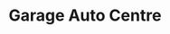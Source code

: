 ---
title: "Garage Auto Centre"
url: /saint-herblain/garage-auto-centre/
shop: réparation de voitures
---
